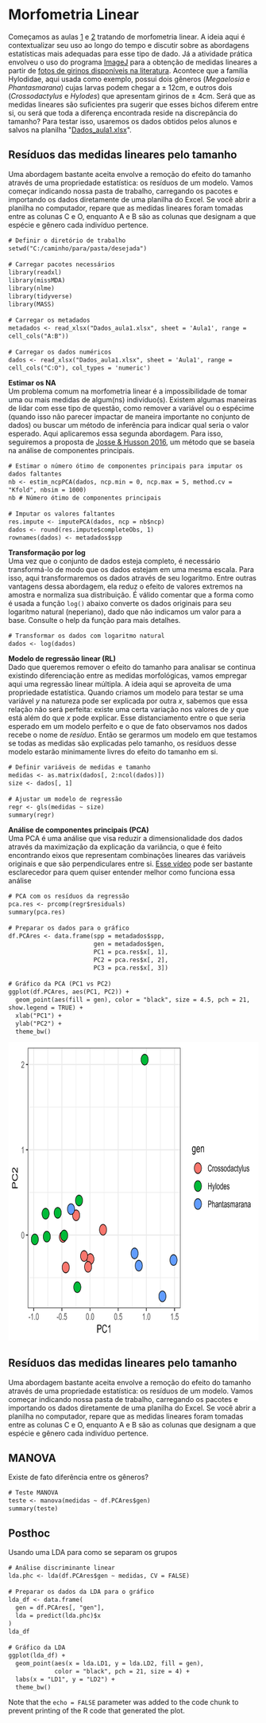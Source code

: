 # Morfometria Linear 
Começamos as aulas [1](Aula%201.pdf) e [2](Aula%202.pdf) tratando de morfometria linear. A ideia aqui é contextualizar seu uso ao longo do tempo e discutir sobre as abordagens estatísticas mais adequadas para esse tipo de dado. Já a atividade prática envolveu o uso do programa [ImageJ](https://imagej.net/software/fiji/downloads) para a obtenção de medidas lineares a partir de [fotos de girinos disponíveis na literatura](Fotos_Aula1.zip). Acontece que a família Hylodidae, aqui usada como exemplo, possui dois gêneros (_Megaelosia_ e _Phantasmarana_) cujas larvas podem chegar a ± 12cm, e outros dois (_Crossodactylus_ e _Hylodes_) que apresentam girinos de ± 4cm. Será que as medidas lineares são suficientes pra sugerir que esses bichos diferem entre si, ou será que toda a diferença encontrada reside na discrepância do tamanho?
Para testar isso, usaremos os dados obtidos pelos alunos e salvos na planilha "[Dados_aula1.xlsx](Dados_aula1.xlsx)". 

## Resíduos das medidas lineares pelo tamanho
Uma abordagem bastante aceita envolve a remoção do efeito do tamanho através de uma propriedade estatística: os resíduos de um modelo. Vamos começar indicando nossa pasta de trabalho, carregando os pacotes e importando os dados diretamente de uma planilha do Excel. Se você abrir a planilha no computador, repare que as medidas lineares foram tomadas entre as colunas C e O, enquanto A e B são as colunas que designam a que espécie e gênero cada indivíduo pertence. 

```{r data}
# Definir o diretório de trabalho
setwd("C:/caminho/para/pasta/desejada")

# Carregar pacotes necessários
library(readxl)
library(missMDA)
library(nlme)
library(tidyverse)
library(MASS)

# Carregar os metadados
metadados <- read_xlsx("Dados_aula1.xlsx", sheet = 'Aula1', range = cell_cols("A:B"))

# Carregar os dados numéricos
dados <- read_xlsx("Dados_aula1.xlsx", sheet = 'Aula1', range = cell_cols("C:O"), col_types = 'numeric')
```

**Estimar os NA**  
Um problema comum na morfometria linear é a impossibilidade de tomar uma ou mais medidas de algum(ns) indivíduo(s). Existem algumas maneiras de lidar com esse tipo de questão, como remover a variável ou o espécime (quando isso não parecer impactar de maneira importante no conjunto de dados) ou buscar um método de inferência para indicar qual seria o valor esperado. Aqui aplicaremos essa segunda abordagem. Para isso, seguiremos a proposta de [Josse & Husson 2016](https://doi.org/10.18637/jss.v070.i01), um método que se baseia na análise de componentes principais. 

```{r missMDA, echo=FALSE, eval=FALSE}
# Estimar o número ótimo de componentes principais para imputar os dados faltantes
nb <- estim_ncpPCA(dados, ncp.min = 0, ncp.max = 5, method.cv = "Kfold", nbsim = 1000)
nb # Número ótimo de componentes principais

# Imputar os valores faltantes
res.impute <- imputePCA(dados, ncp = nb$ncp)
dados <- round(res.impute$completeObs, 1)
rownames(dados) <- metadados$spp
```

**Transformação por log**  
Uma vez que o conjunto de dados esteja completo, é necessário transformá-lo de modo que os dados estejam em uma mesma escala. Para isso, aqui transformaremos os dados através de seu logaritmo. Entre outras vantagens dessa abordagem, ela reduz o efeito de valores extremos na amostra e normaliza sua distribuição. É válido comentar que a forma como é usada a função `log()` abaixo converte os dados originais para seu logaritmo natural (neperiano), dado que não indicamos um valor para a base. Consulte o help da função para mais detalhes.

```{r data_v2, echo=FALSE, eval=TRUE}
# Transformar os dados com logaritmo natural
dados <- log(dados)
```

**Modelo de regressão linear (RL)**  
Dado que queremos remover o efeito do tamanho para analisar se continua existindo diferenciação entre as medidas morfológicas, vamos empregar aqui uma regressão linear múltipla. A ideia aqui se aproveita de uma propriedade estatística. Quando criamos um modelo para testar se uma variável *y* na natureza pode ser explicada por outra *x*, sabemos que essa relação não será perfeita: existe uma certa variação nos valores de *y* que está além do que *x* pode explicar. Esse distanciamento entre o que seria esperado em um modelo perfeito e o que de fato observamos nos dados recebe o nome de *resíduo*. Então se gerarmos um modelo em que testamos se todas as medidas são explicadas pelo tamanho, os resíduos desse modelo estarão minimamente livres do efeito do tamanho em si.  

```{r dividir, echo=FALSE, eval=TRUE}
# Definir variáveis de medidas e tamanho
medidas <- as.matrix(dados[, 2:ncol(dados)])
size <- dados[, 1]

# Ajustar um modelo de regressão
regr <- gls(medidas ~ size)
summary(regr)
```

**Análise de componentes principais (PCA)**  
Uma PCA é uma análise que visa reduzir a dimensionalidade dos dados através da maximização da explicação da variância, o que é feito encontrando eixos que representam combinações lineares das variáveis originais e que são perpendiculares entre si. [Esse vídeo](https://youtu.be/FgakZw6K1QQ) pode ser bastante esclarecedor para quem quiser entender melhor como funciona essa análise

```{r pca, echo=FALSE}
# PCA com os resíduos da regressão
pca.res <- prcomp(regr$residuals)
summary(pca.res)

# Preparar os dados para o gráfico
df.PCAres <- data.frame(spp = metadados$spp, 
                        gen = metadados$gen, 
                        PC1 = pca.res$x[, 1], 
                        PC2 = pca.res$x[, 2], 
                        PC3 = pca.res$x[, 3])

# Gráfico da PCA (PC1 vs PC2)
ggplot(df.PCAres, aes(PC1, PC2)) +
  geom_point(aes(fill = gen), color = "black", size = 4.5, pch = 21, show.legend = TRUE) +
  xlab("PC1") +
  ylab("PC2") +
  theme_bw()
```
<p align="center">
<img src="residuos.png" alt="Fig1" width="750" height="600">
</p>

## Resíduos das medidas lineares pelo tamanho
Uma abordagem bastante aceita envolve a remoção do efeito do tamanho através de uma propriedade estatística: os resíduos de um modelo. Vamos começar indicando nossa pasta de trabalho, carregando os pacotes e importando os dados diretamente de uma planilha do Excel. Se você abrir a planilha no computador, repare que as medidas lineares foram tomadas entre as colunas C e O, enquanto A e B são as colunas que designam a que espécie e gênero cada indivíduo pertence. 

## MANOVA

Existe de fato diferência entre os gêneros?

```{r teste, echo=FALSE}
# Teste MANOVA
teste <- manova(medidas ~ df.PCAres$gen)
summary(teste)
```


## Posthoc

Usando uma LDA para como se separam os grupos

```{r posthoc, echo=FALSE}
# Análise discriminante linear
lda.phc <- lda(df.PCAres$gen ~ medidas, CV = FALSE)

# Preparar os dados da LDA para o gráfico
lda_df <- data.frame(
  gen = df.PCAres[, "gen"],
  lda = predict(lda.phc)$x
)
lda_df

# Gráfico da LDA
ggplot(lda_df) +
  geom_point(aes(x = lda.LD1, y = lda.LD2, fill = gen), 
             color = "black", pch = 21, size = 4) +
  labs(x = "LD1", y = "LD2") +
  theme_bw()
```

Note that the `echo = FALSE` parameter was added to the code chunk to prevent printing of the R code that generated the plot.
